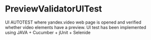 # PreviewValidatorUITest

UI AUTOTEST where  yandex.video web page is opened and verified whether video elements have a preview.
UI test has been implemented using JAVA + Cucumber + jUnit + Selenide
